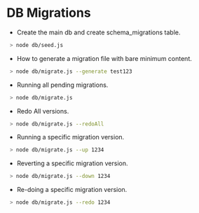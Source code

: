 # DB Migrations

* Create the main db and create schema_migrations table.
```sh
 > node db/seed.js
```

* How to generate a migration file with bare minimum content.
```sh
 > node db/migrate.js --generate test123
```

* Running all pending migrations.
```sh
 > node db/migrate.js
```

* Redo All versions.
```sh
 > node db/migrate.js --redoAll
```

* Running a specific migration version.
```sh
 > node db/migrate.js --up 1234
```

* Reverting a specific migration version.
```sh
 > node db/migrate.js --down 1234
```

* Re-doing a specific migration version.
```sh
 > node db/migrate.js --redo 1234
```